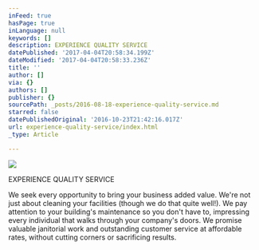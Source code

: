 ```yaml
---
inFeed: true
hasPage: true
inLanguage: null
keywords: []
description: EXPERIENCE QUALITY SERVICE
datePublished: '2017-04-04T20:58:34.199Z'
dateModified: '2017-04-04T20:58:33.236Z'
title: ''
author: []
via: {}
authors: []
publisher: {}
sourcePath: _posts/2016-08-18-experience-quality-service.md
starred: false
datePublishedOriginal: '2016-10-23T21:42:16.017Z'
url: experience-quality-service/index.html
_type: Article

---
```

![](https://the-grid-user-content.s3-us-west-2.amazonaws.com/2e433232-5fc0-4e49-b497-dfc0339f5544.png)

EXPERIENCE QUALITY SERVICE

We seek every opportunity to bring your business added value. We're not just about cleaning your facilities (though we do that quite well!). We pay attention to your building's maintenance so you don't have to, impressing every individual that walks through your company's doors. We promise valuable janitorial work and outstanding customer service at affordable rates, without cutting corners or sacrificing results.